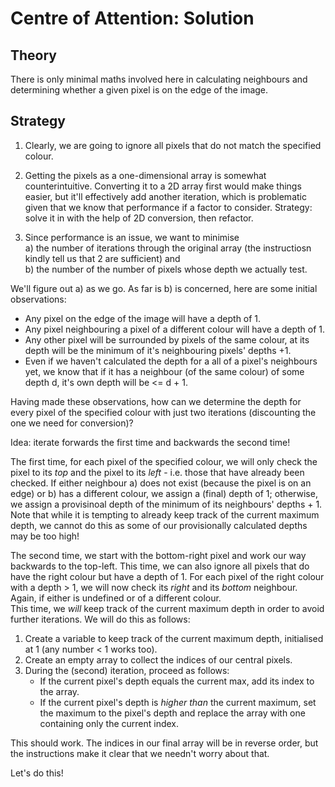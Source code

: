 # Centre of Attention: Solution

## Theory
There is only minimal maths involved here in calculating neighbours and determining whether a given pixel is on the edge of the image.

## Strategy
1. Clearly, we are going to ignore all pixels that do not match the specified colour.

2. Getting the pixels as a one-dimensional array is somewhat counterintuitive. Converting it to a 2D array first would make things easier, but it'll effectively add another iteration, which is problematic given that we know that performance if a factor to consider. Strategy: solve it in with the help of 2D conversion, then refactor.

3. Since performance is an issue, we want to minimise  
a) the number of iterations through the original array (the instructiosn kindly tell us that 2 are sufficient) and  
b) the number of the number of pixels whose depth we actually test.

We'll figure out a) as we go. As far is b) is concerned, here are some initial observations:
- Any pixel on the edge of the image will have a depth of 1.
- Any pixel neighbouring a pixel of a different colour will have a depth of 1.
- Any other pixel will be surrounded by pixels of the same colour, at its depth will be the minimum of it's neighbouring pixels' depths +1.
- Even if we haven't calculated the depth for a all of a pixel's neighbours yet, we know that if it has a neighbour (of the same colour) of some depth d, it's own depth will be <= d + 1.

Having made these observations, how can we determine the depth for every pixel of the specified colour with just two iterations (discounting the one we need for conversion)?

Idea: iterate forwards the first time and backwards the second time!  

The first time, for each pixel of the specified colour, we will only check the pixel to its _top_ and the pixel to its _left_ - i.e. those that have already been checked. If either neighbour a) does not exist (because the pixel is on an edge) or b) has a different colour, we assign a (final) depth of 1; otherwise, we assign a provisinoal depth of the minimum of its neighbours' depths + 1. Note that while it is tempting to already keep track of the current maximum depth, we cannot do this as some of our provisionally calculated depths may be too high!  

The second time, we start with the bottom-right pixel and work our way backwards to the top-left. This time, we can also ignore all pixels that do have the right colour but have a depth of 1. For each pixel of the right colour with a depth > 1, we will now check its _right_ and its _bottom_ neighbour. Again, if either is undefined or of a different colour.  
This time, we _will_ keep track of the current maximum depth in order to avoid further iterations. We will do this as follows:  
1. Create a variable to keep track of the current maximum depth, initialised at 1 (any number < 1 works too).
2. Create an empty array to collect the indices of our central pixels.
3. During the (second) iteration, proceed as follows:
    - If the current pixel's depth equals the current max, add its index to the array.
    - If the current pixel's depth is _higher than_ the current maximum, set the maximum to the pixel's depth and replace the array with one containing only the current index.

This should work. The indices in our final array will be in reverse order, but the instructions make it clear that we needn't worry about that.

Let's do this!